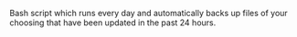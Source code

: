 Bash script which runs every day and automatically backs up files of your choosing that have been updated in the past 24 hours.
